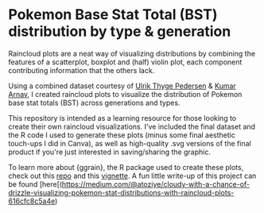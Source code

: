# Pokemon Base Stat Total (BST) distribution by type & generation

Raincloud plots are a neat way of visualizing distributions by combining the features of a scatterplot, boxplot and (half) violin plot, each component contributing information that the others lack. 

Using a combined dataset courtesy of [Ulrik Thyge Pedersen](https://www.kaggle.com/datasets/ulrikthygepedersen/pokemon-stats) & [Kumar Arnav](https://www.kaggle.com/datasets/arnavvvvv/pokemon-pokedex), I created raincloud plots to visualize the distribution of Pokemon base stat totals (BST) across generations and types.

This repository is intended as a learning resource for those looking to create their own raincloud visualizations. I've included the final dataset and the R code I used to generate these plots (minus some final aesthetic touch-ups I did in Canva), as well as high-quality .svg versions of the final product if you're just interested in saving/sharing the graphic. 

To learn more about {ggrain}, the R package used to create these plots, check out this [repo](https://github.com/njudd/ggrain) and this [vignette](https://cran.r-project.org/web/packages/ggrain/vignettes/ggrain.html). A fun little write-up of this project can be found [here[(https://medium.com/@atoziye/cloudy-with-a-chance-of-drizzle-visualizing-pokemon-stat-distributions-with-raincloud-plots-616cfc8c5a4e)
